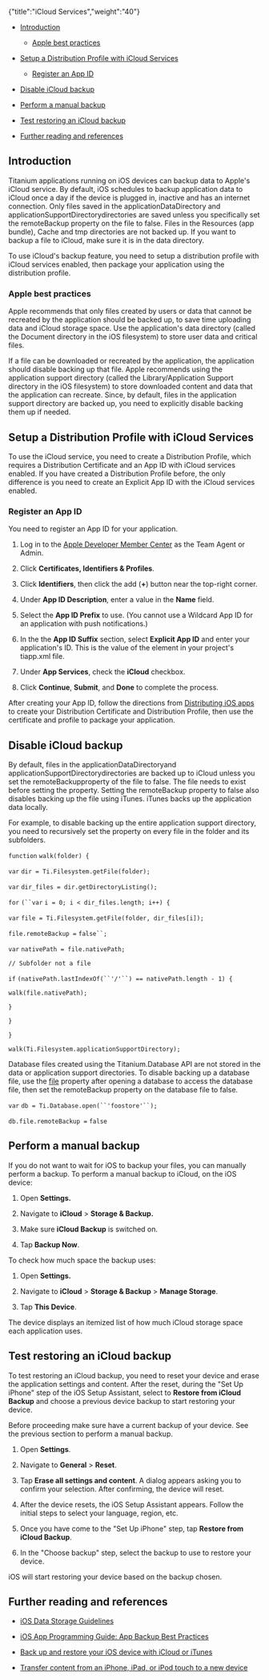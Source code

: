 {"title":"iCloud Services","weight":"40"}

* [Introduction](#Introduction)

  * [Apple best practices](#Applebestpractices)

* [Setup a Distribution Profile with iCloud Services](#SetupaDistributionProfilewithiCloudServices)

  * [Register an App ID](#RegisteranAppID)

* [Disable iCloud backup](#DisableiCloudbackup)

* [Perform a manual backup](#Performamanualbackup)

* [Test restoring an iCloud backup](#TestrestoringaniCloudbackup)

* [Further reading and references](#Furtherreadingandreferences)


## Introduction

Titanium applications running on iOS devices can backup data to Apple's iCloud service. By default, iOS schedules to backup application data to iCloud once a day if the device is plugged in, inactive and has an internet connection. Only files saved in the applicationDataDirectory and applicationSupportDirectorydirectories are saved unless you specifically set the remoteBackup property on the file to false. Files in the Resources (app bundle), Cache and tmp directories are not backed up. If you want to backup a file to iCloud, make sure it is in the data directory.

To use iCloud's backup feature, you need to setup a distribution profile with iCloud services enabled, then package your application using the distribution profile.

### Apple best practices

Apple recommends that only files created by users or data that cannot be recreated by the application should be backed up, to save time uploading data and iCloud storage space. Use the application's data directory (called the Document directory in the iOS filesystem) to store user data and critical files.

If a file can be downloaded or recreated by the application, the application should disable backing up that file. Apple recommends using the application support directory (called the Library/Application Support directory in the iOS filesystem) to store downloaded content and data that the application can recreate. Since, by default, files in the application support directory are backed up, you need to explicitly disable backing them up if needed.

## Setup a Distribution Profile with iCloud Services

To use the iCloud service, you need to create a Distribution Profile, which requires a Distribution Certificate and an App ID with iCloud services enabled. If you have created a Distribution Profile before, the only difference is you need to create an Explicit App ID with the iCloud services enabled.

### Register an App ID

You need to register an App ID for your application.

1. Log in to the [Apple Developer Member Center](https://developer.apple.com/membercenter/) as the Team Agent or Admin.

2. Click **Certificates, Identifiers & Profiles**.

3. Click **Identifiers**, then click the add (**+**) button near the top-right corner.

4. Under **App ID Description**, enter a value in the **Name** field.

5. Select the **App ID Prefix** to use. (You cannot use a Wildcard App ID for an application with push notifications.)

6. In the the **App ID Suffix** section, select **Explicit App ID** and enter your application's ID. This is the value of the <id> element in your project's tiapp.xml file.

7. Under **App Services**, check the **iCloud** checkbox.

8. Click **Continue**, **Submit**, and **Done** to complete the process.


After creating your App ID, follow the directions from [Distributing iOS apps](/docs/appc/Titanium_SDK/Titanium_SDK_Guide/Preparing_for_Distribution/Distributing_iOS_apps/) to create your Distribution Certificate and Distribution Profile, then use the certificate and profile to package your application.

## Disable iCloud backup

By default, files in the applicationDataDirectoryand applicationSupportDirectorydirectories are backed up to iCloud unless you set the remoteBackupproperty of the file to false. The file needs to exist before setting the property. Setting the remoteBackup property to false also disables backing up the file using iTunes. iTunes backs up the application data locally.

For example, to disable backing up the entire application support directory, you need to recursively set the property on every file in the folder and its subfolders.

`function` `walk(folder) {`

`var` `dir = Ti.Filesystem.getFile(folder);`

`var` `dir_files = dir.getDirectoryListing();`

`for` `(``var` `i = 0; i < dir_files.length; i++) {`

`var` `file = Ti.Filesystem.getFile(folder, dir_files[i]);`

`file.remoteBackup =` `false``;`

`var` `nativePath = file.nativePath;`

`// Subfolder not a file`

`if` `(nativePath.lastIndexOf(``'/'``) == nativePath.length - 1) {`

`walk(file.nativePath);`

`}`

`}`

`}`

`walk(Ti.Filesystem.applicationSupportDirectory);`

Database files created using the Titanium.Database API are not stored in the data or application support directories. To disable backing up a database file, use the [file](#!/api/Titanium.Database.DB-property-file) property after opening a database to access the database file, then set the remoteBackup property on the database file to false.

`var` `db = Ti.Database.open(``'foostore'``);`

`db.file.remoteBackup =` `false`

## Perform a manual backup

If you do not want to wait for iOS to backup your files, you can manually perform a backup. To perform a manual backup to iCloud, on the iOS device:

1. Open **Settings.**

2. Navigate to **iCloud** > **Storage & Backup.**

3. Make sure **iCloud Backup** is switched on.

4. Tap **Backup Now**.


To check how much space the backup uses:

1. Open **Settings.**

2. Navigate to **iCloud** > **Storage & Backup** \> **Manage Storage**.

3. Tap **This Device**.


The device displays an itemized list of how much iCloud storage space each application uses.

## Test restoring an iCloud backup

To test restoring an iCloud backup, you need to reset your device and erase the application settings and content. After the reset, during the "Set Up iPhone"  step of the iOS Setup Assistant, select to **Restore from iCloud Backup** and choose a previous device backup to start restoring your device.

Before proceeding make sure have a current backup of your device. See the previous section to perform a manual backup.

1. Open **Settings**.

2. Navigate to **General** > **Reset**.

3. Tap **Erase all settings and content**. A dialog appears asking you to confirm your selection. After confirming, the device will reset.

4. After the device resets, the iOS Setup Assistant appears. Follow the initial steps to select your language, region, etc.

5. Once you have come to the "Set Up iPhone" step, tap **Restore from iCloud Backup**.

6. In the "Choose backup" step, select the backup to use to restore your device.


iOS will start restoring your device based on the backup chosen.

## Further reading and references

* [iOS Data Storage Guidelines](https://developer.apple.com/icloud/documentation/data-storage/index.html)

* [iOS App Programming Guide: App Backup Best Practices](https://developer.apple.com/library/ios/documentation/iPhone/Conceptual/iPhoneOSProgrammingGuide/PerformanceTuning/PerformanceTuning.html#//apple_ref/doc/uid/TP40007072-CH8-SW9)

* [Back up and restore your iOS device with iCloud or iTunes](http://support.apple.com/kb/HT1766)

* [Transfer content from an iPhone, iPad, or iPod touch to a new device](http://support.apple.com/kb/ht2109)
